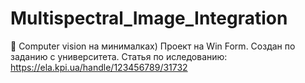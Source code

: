 # Multispectral_Image_Integration
🤖 Computer vision на минималках)
Проект на Win Form. Создан по заданию с университета. 
Статья по иследованию: https://ela.kpi.ua/handle/123456789/31732
